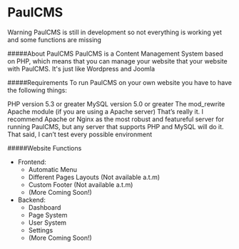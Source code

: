 PaulCMS
=======

Warning PaulCMS is still in development so not everything is working yet and some functions are missing

#####About PaulCMS
PaulCMS is a Content Management System based on PHP, which means that you can manage your website that your website with PaulCMS. It's just like Wordpress and Joomla

#####Requirements
To run PaulCMS on your own website you have to have the following things:

PHP version 5.3 or greater
MySQL version 5.0 or greater
The mod_rewrite Apache module (if you are using a Apache server)
That’s really it. I recommend Apache or Nginx as the most robust and featureful server for running PaulCMS, but any server that supports PHP and MySQL will do it. That said, I can’t test every possible environment

#####Website Functions
- Frontend:
  * Automatic Menu
  * Different Pages Layouts (Not available a.t.m)
  * Custom Footer (Not available a.t.m)
  * (More Coming Soon!)
- Backend:
  * Dashboard
  * Page System
  * User System
  * Settings
  * (More Coming Soon!)
